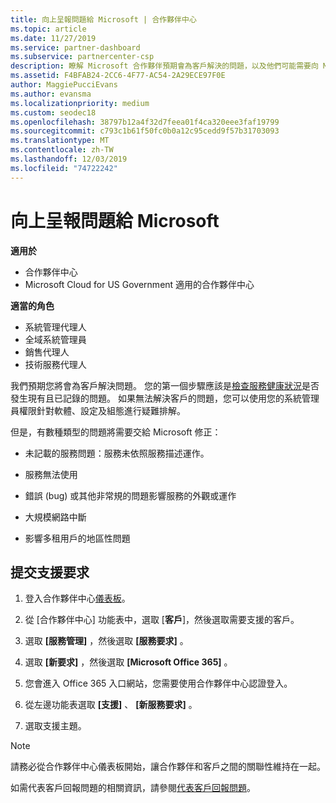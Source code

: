```yaml
---
title: 向上呈報問題給 Microsoft | 合作夥伴中心
ms.topic: article
ms.date: 11/27/2019
ms.service: partner-dashboard
ms.subservice: partnercenter-csp
description: 瞭解 Microsoft 合作夥伴預期會為客戶解決的問題，以及他們可能需要向 Microsoft 呈報哪些問題。
ms.assetid: F4BFAB24-2CC6-4F77-AC54-2A29ECE97F0E
author: MaggiePucciEvans
ms.author: evansma
ms.localizationpriority: medium
ms.custom: seodec18
ms.openlocfilehash: 38797b12a4f32d7feea01f4ca320eee3faf19799
ms.sourcegitcommit: c793c1b61f50fc0b0a12c95cedd9f57b31703093
ms.translationtype: MT
ms.contentlocale: zh-TW
ms.lasthandoff: 12/03/2019
ms.locfileid: "74722242"
---
```

# <a name="escalate-problems-to-microsoft"></a>向上呈報問題給 Microsoft

**適用於**

- 合作夥伴中心
- Microsoft Cloud for US Government 適用的合作夥伴中心

**適當的角色**

- 系統管理代理人
- 全域系統管理員
- 銷售代理人
- 技術服務代理人

我們預期您將會為客戶解決問題。 您的第一個步驟應該是[檢查服務健康狀況](check-service-health.md)是否發生現有且已記錄的問題。 如果無法解決客戶的問題，您可以使用您的系統管理員權限針對軟體、設定及組態進行疑難排解。

但是，有數種類型的問題將需要交給 Microsoft 修正：

- 未記載的服務問題：服務未依照服務描述運作。

- 服務無法使用

- 錯誤 (bug) 或其他非常規的問題影響服務的外觀或運作

- 大規模網路中斷

- 影響多租用戶的地區性問題

## <a name="submit-a-support-request"></a>提交支援要求

1. 登入合作夥伴中心[儀表板](https://partner.microsoft.com/dashboard)。

2. 從 [合作夥伴中心] 功能表中，選取 [**客戶**]，然後選取需要支援的客戶。

3. 選取 **\[服務管理\]** ，然後選取 **\[服務要求\]** 。

4. 選取 **\[新要求\]** ，然後選取 **\[Microsoft Office 365\]** 。

5. 您會進入 Office 365 入口網站，您需要使用合作夥伴中心認證登入。

6. 從左邊功能表選取 **\[支援\]** 、 **\[新服務要求\]** 。

7. 選取支援主題。

>[!NOTE]
>請務必從合作夥伴中心儀表板開始，讓合作夥伴和客戶之間的關聯性維持在一起。 


如需代表客戶回報問題的相關資訊，請參閱[代表客戶回報問題](report-problems-on-behalf-of-a-customer.md)。

 

 




